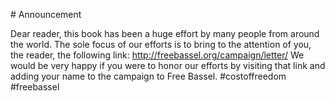 # Announcement

Dear reader, this book has been a huge
effort by many people from around the
world. The sole focus of our efforts is to
bring to the attention of you, the reader,
the following link:
http://freebassel.org/campaign/letter/
We would be very happy if you were
to honor our efforts by visiting that link
and adding your name to the campaign
to Free Bassel.
#costoffreedom #freebassel
